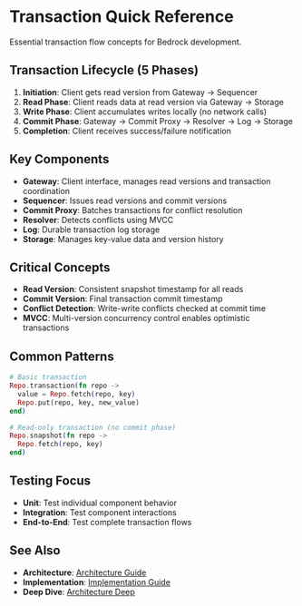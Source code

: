 # Transaction Quick Reference

Essential transaction flow concepts for Bedrock development.

## Transaction Lifecycle (5 Phases)

1. **Initiation**: Client gets read version from Gateway → Sequencer
2. **Read Phase**: Client reads data at read version via Gateway → Storage
3. **Write Phase**: Client accumulates writes locally (no network calls)
4. **Commit Phase**: Gateway → Commit Proxy → Resolver → Log → Storage
5. **Completion**: Client receives success/failure notification

## Key Components

- **Gateway**: Client interface, manages read versions and transaction coordination
- **Sequencer**: Issues read versions and commit versions
- **Commit Proxy**: Batches transactions for conflict resolution
- **Resolver**: Detects conflicts using MVCC
- **Log**: Durable transaction log storage
- **Storage**: Manages key-value data and version history

## Critical Concepts

- **Read Version**: Consistent snapshot timestamp for all reads
- **Commit Version**: Final transaction commit timestamp
- **Conflict Detection**: Write-write conflicts checked at commit time
- **MVCC**: Multi-version concurrency control enables optimistic transactions

## Common Patterns

```elixir
# Basic transaction
Repo.transaction(fn repo ->
  value = Repo.fetch(repo, key)
  Repo.put(repo, key, new_value)
end)

# Read-only transaction (no commit phase)
Repo.snapshot(fn repo ->
  Repo.fetch(repo, key)
end)
```

## Testing Focus

- **Unit**: Test individual component behavior
- **Integration**: Test component interactions
- **End-to-End**: Test complete transaction flows

## See Also

- **Architecture**: [Architecture Guide](../01-guides/architecture-guide.md)
- **Implementation**: [Implementation Guide](../01-guides/implementation-guide.md)
- **Deep Dive**: [Architecture Deep](../02-deep/architecture-deep.md)